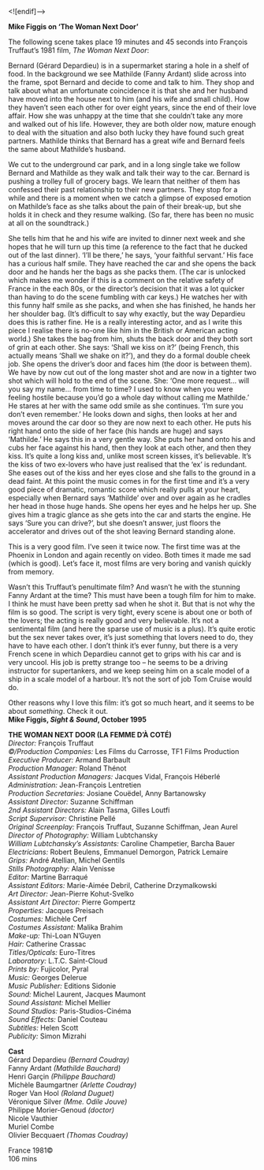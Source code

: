 
<![endif]-->

**Mike Figgis on ‘The Woman Next Door’**

The following scene takes place 19 minutes and 45 seconds into François Truffaut’s 1981 film, _The Woman Next Door_:

Bernard (Gérard Depardieu) is in a supermarket staring a hole in a shelf of food. In the background we see Mathilde (Fanny Ardant) slide across into the frame, spot Bernard and decide to come and talk to him. They shop and talk about what an unfortunate coincidence it is that she and her husband have moved into the house next to him (and his wife and small child). How they haven’t seen each other for over eight years, since the end of their love affair. How she was unhappy at the time that she couldn’t take any more and walked out of his life. However, they are both older now, mature enough to deal with the situation and also both lucky they have found such great partners. Mathilde thinks that Bernard has a great wife and Bernard feels the same about Mathilde’s husband.

We cut to the underground car park, and in a long single take we follow Bernard and Mathilde as they walk and talk their way to the car. Bernard is pushing a trolley full of grocery bags. We learn that neither of them has confessed their past relationship to their new partners. They stop for a while and there is a moment when we catch a glimpse of exposed emotion on Mathilde’s face as she talks about the pain of their break-up, but she holds it in check and they resume walking. (So far, there has been no music at all on the soundtrack.)

She tells him that he and his wife are invited to dinner next week and she hopes that he will turn up this time (a reference to the fact that he ducked out of the last dinner). ‘I’ll be there,’ he says, ‘your faithful servant.’ His face has a curious half smile. They have reached the car and she opens the back door and he hands her the bags as she packs them. (The car is unlocked which makes me wonder if this is a comment on the relative safety of France in the each 80s, or the director’s decision that it was a lot quicker than having to do the scene fumbling with car keys.) He watches her with this funny half smile as she packs, and when she has finished, he hands her her shoulder bag. (It’s difficult to say why exactly, but the way Depardieu does this is rather fine. He is a really interesting actor, and as I write this piece I realise there is no-one like him in the British or American acting world.) She takes the bag from him, shuts the back door and they both sort of grin at each other. She says: ‘Shall we kiss on it?’ (being French, this actually means ‘Shall we shake on it?’), and they do a formal double cheek job. She opens the driver’s door and faces him (the door is between them). We have by now cut out of the long master shot and are now in a tighter two shot which will hold to the end of the scene. She: ‘One more request… will you say my name… from time to time? I used to know when you were feeling hostile because you’d go a whole day without calling me Mathilde.’ He stares at her with the same odd smile as she continues. ‘I’m sure you don’t even remember.’ He looks down and sighs, then looks at her and moves around the car door so they are now next to each other. He puts his right hand onto the side of her face (his hands are huge) and says ‘Mathilde.’ He says this in a very gentle way. She puts her hand onto his and cubs her face against his hand, then they look at each other, and then they kiss. It’s quite a long kiss and, unlike most screen kisses, it’s believable. It’s the kiss of two ex-lovers who have just realised that the ‘ex’ is redundant. She eases out of the kiss and her eyes close and she falls to the ground in a dead faint. At this point the music comes in for the first time and it’s a very good piece of dramatic, romantic score which really pulls at your heart, especially when Bernard says ‘Mathilde’ over and over again as he cradles her head in those huge hands. She opens her eyes and he helps her up. She gives him a tragic glance as she gets into the car and starts the engine. He says ‘Sure you can drive?’, but she doesn’t answer, just floors the accelerator and drives out of the shot leaving Bernard standing alone.

This is a very good film. I’ve seen it twice now. The first time was at the Phoenix in London and again recently on video. Both times it made me sad (which is good). Let’s face it, most films are very boring and vanish quickly from memory.

Wasn’t this Truffaut’s penultimate film? And wasn’t he with the stunning Fanny Ardant at the time? This must have been a tough film for him to make.  
I think he must have been pretty sad when he shot it. But that is not why the film is so good. The script is very tight, every scene is about one or both of the lovers; the acting is really good and very believable. It’s not a sentimental film (and here the sparse use of music is a plus). It’s quite erotic but the sex never takes over, it’s just something that lovers need to do, they have to have each other. I don’t think it’s ever funny, but there is a very French scene in which Depardieu cannot get to grips with his car and is very uncool. His job is pretty strange too – he seems to be a driving instructor for supertankers, and we keep seeing him on a scale model of a ship in a scale model of a harbour. It’s not the sort of job Tom Cruise would do.

Other reasons why I love this film: it’s got so much heart, and it seems to be about _something_. Check it out.<br>
**Mike Figgis, _Sight & Sound_, October 1995**<br>

**THE WOMAN NEXT DOOR (LA FEMME D’À COTÉ)**<br>
_Director:_ François Truffaut<br>
_©/Production Companies:_ Les Films du Carrosse, TF1 Films Production<br>
_Executive Producer:_ Armand Barbault<br>
_Production Manager:_ Roland Thénot<br>
_Assistant Production Managers:_ Jacques Vidal, François Héberlé<br>
_Administration:_ Jean-François Lentretien<br>
_Production Secretaries:_ Josiane Couëdel, Anny Bartanowsky<br>
_Assistant Director:_ Suzanne Schiffman<br>
_2nd Assistant Directors:_ Alain Tasma, Gilles Loutfi<br>
_Script Supervisor:_ Christine Pellé<br>
_Original Screenplay:_ François Truffaut, Suzanne Schiffman, Jean Aurel<br>
_Director of Photography:_ William Lubtchansky<br>
_William Lubtchansky’s Assistants:_ Caroline Champetier, Barcha Bauer<br>
_Electricians:_ Robert Beulens, Emmanuel Demorgon, Patrick Lemaire<br>
_Grips:_ André Atellian, Michel Gentils<br>
_Stills Photography:_ Alain Venisse<br>
_Editor:_ Martine Barraqué<br>
_Assistant Editors:_ Marie-Aimée Debril, Catherine Drzymalkowski<br>
_Art Director:_ Jean-Pierre Kohut-Svelko<br>
_Assistant Art Director:_ Pierre Gompertz<br>
_Properties:_ Jacques Preisach<br>
_Costumes:_ Michèle Cerf<br>
_Costumes Assistant:_ Malika Brahim<br>
_Make-up:_ Thi-Loan N’Guyen<br>
_Hair:_ Catherine Crassac<br>
_Titles/Opticals:_ Euro-Titres<br>
_Laboratory:_ L.T.C. Saint-Cloud<br>
_Prints by:_ Fujicolor, Pyral<br>
_Music:_ Georges Delerue<br>
_Music Publisher:_ Editions Sidonie<br>
_Sound:_ Michel Laurent, Jacques Maumont<br>
_Sound Assistant:_ Michel Mellier<br>
_Sound Studios:_ Paris-Studios-Cinéma<br>
_Sound Effects:_ Daniel Couteau<br>
_Subtitles:_ Helen Scott<br>
_Publicity:_ Simon Mizrahi<br>

**Cast**<br>
Gérard Depardieu _(Bernard Coudray)_<br>
Fanny Ardant _(Mathilde Bauchard)_<br>
Henri Garçin _(Philippe Bauchard)_<br>
Michèle Baumgartner _(Arlette Coudray)_<br>
Roger Van Hool _(Roland Duguet)_<br>
Véronique Silver _(Mme. Odile Jouve)_<br>
Philippe Morier-Genoud _(doctor)_<br>
Nicole Vauthier<br>
Muriel Combe<br>
Olivier Becquaert _(Thomas Coudray)_<br>

France 1981©<br>
106 mins<br>
<!--stackedit_data:
eyJoaXN0b3J5IjpbLTE4MjIzMzM3MjZdfQ==
-->